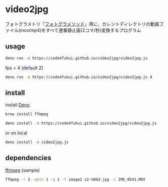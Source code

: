 # video2jpg

フォトグラメトリ「[フォトグラメソッド](https://github.com/code4fukui/photogra-method)」用に、カレントディレクトリの動画ファイル(mov/mp4)をすべて連番静止画(2コマ/秒)変換するプログラム

## usage

```sh
deno run -A https://code4fukui.github.io/video2jpg/video2jpg.js
```

fps = 4 (default 2)
```sh
deno run -A https://code4fukui.github.io/video2jpg/video2jpg.js 4
```

## install

install [Deno](https://deno.land/)

```sh
brew install ffmpeg
```

```sh
deno install -A https://code4fukui.github.io/video2jpg/video2jpg.js
```

or on local
```sh
deno install -A video2jpg.js
```

## dependencies

[ffmpeg](https://ffmpeg.org/) (sample)
```sh
ffmpeg -r 2 -qmin 1 -q 1 -f image2 s2-%06d.jpg -i IMG_0541.MOV
```
